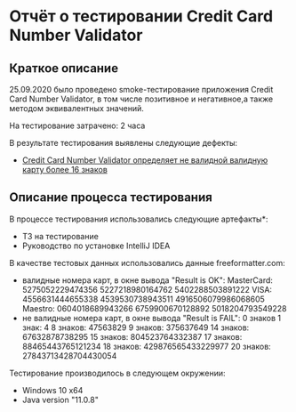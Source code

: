# Отчёт о тестировании Credit Card Number Validator

## Краткое описание

25.09.2020 было проведено smoke-тестирование приложения Credit Card Number Validator, в том числе позитивное и негативное,а также методом эквивалентных значений.

На тестирование затрачено: 2 часа

В результате тестирования выявлены следующие дефекты:
* [Credit Card Number Validator определяет не валидной валидную карту более 16 знаков](https://github.com/Elizaveta-m/Credit-Card-Number-Validator/issues/1)


## Описание процесса тестирования

В процессе тестирования использовались следующие артефакты*:
* ТЗ на тестирование
* Руководство по установке IntelliJ IDEA

В качестве тестовых данных использовались данные freeformatter.com:
* валидные номера карт, в окне вывода "Result is OK":
 MasterCard:
5275052229474356
5227218980164762
5402288503891222
 VISA:
4556631444655338
4539530738943511
4916506079986068605
 Maestro:
0604018689943266
6759900670128892
5018204793549228
* не валидные номера карт, в окне вывода "Result is FAIL":
0 знаков
1 знак: 4
8 знаков: 47563829
9 знаков: 375637649
14 знаков: 67632878738295
15 знаков: 804523764332387
17 знаков: 88465443765121234
18 знаков: 429876565433229977
20 знаков: 27843713428704430054


Тестирование производилось в следующем окружении:
* Windows 10 x64
* Java version "11.0.8"
